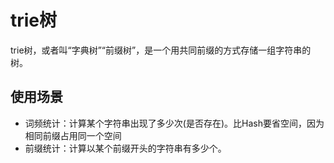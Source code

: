 # trie树

trie树，或者叫“字典树”“前缀树”，是一个用共同前缀的方式存储一组字符串的树。

## 使用场景

- 词频统计：计算某个字符串出现了多少次(是否存在)。比Hash要省空间，因为相同前缀占用同一个空间
- 前缀统计：计算以某个前缀开头的字符串有多少个。
